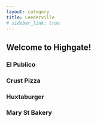 ```yaml
---
layout: category
title: Leederville
# sidebar_link: true
---
```

## Welcome to Highgate!

### El Publico

### Crust Pizza
### Huxtaburger
### Mary St Bakery